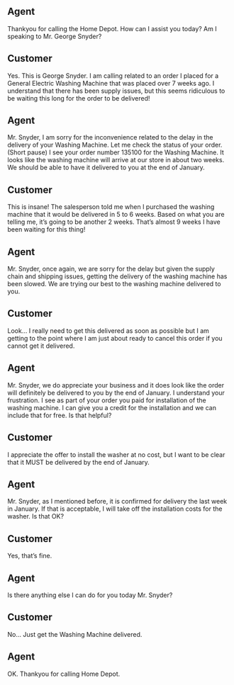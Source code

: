 ## Agent

Thankyou for calling the Home Depot. How can I assist you today? Am I speaking to Mr. George Snyder?

## Customer

Yes. This is George Snyder.
I am calling related to an order I placed for a General Electric Washing Machine that was placed over 7 weeks ago. I understand that there has been supply issues, but this seems ridiculous to be waiting this long for the order to be delivered!

## Agent

Mr. Snyder, I am sorry for the inconvenience related to the delay in the delivery of your Washing Machine. Let me check the status of your order. (Short pause)
I see your order number 135100 for the Washing Machine. It looks like the washing machine will arrive at our store in about two weeks. We should be able to have it delivered to you at the end of January.

## Customer

This is insane! The salesperson told me when I purchased the washing machine that it would be delivered in 5 to 6 weeks. Based on what you are telling me, it’s going to be another 2 weeks. That’s almost 9 weeks I have been waiting for this thing!

## Agent

Mr. Snyder, once again, we are sorry for the delay but given the supply chain and shipping issues, getting the delivery of the washing machine has been slowed. We are trying our best to the washing machine delivered to you.

## Customer

Look… I really need to get this delivered as soon as possible but I am getting to the point where I am just about ready to cancel this order if you cannot get it delivered.

## Agent

Mr. Snyder, we do appreciate your business and it does look like the order will definitely be delivered to you by the end of January. I understand your frustration.
I see as part of your order you paid for installation of the washing machine. I can give you a credit for the installation and we can include that for free.
Is that helpful?

## Customer

I appreciate the offer to install the washer at no cost, but I want to be clear that it MUST be delivered by the end of January.

## Agent

Mr. Snyder, as I mentioned before, it is confirmed for delivery the last week in January.
If that is acceptable, I will take off the installation costs for the washer. Is that OK?

## Customer

Yes, that’s fine.

## Agent

Is there anything else I can do for you today Mr. Snyder?

## Customer

No… Just get the Washing Machine delivered.

## Agent

OK. Thankyou for calling Home Depot.
